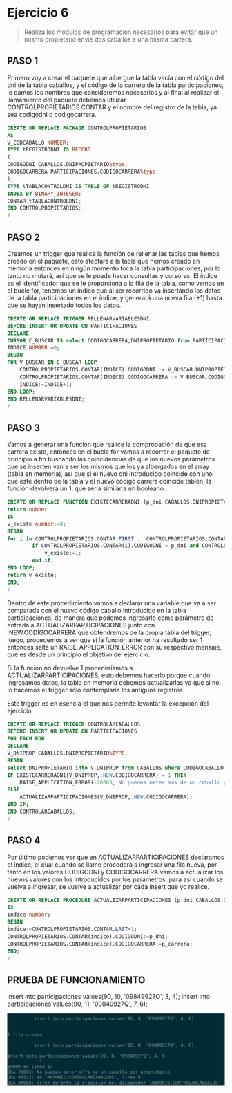 # Ejercicio 6

> Realiza los módulos de programación necesarios para evitar que un mismo propietario envíe dos caballos a una misma carrera.

## PASO 1

Primero voy a crear el paquete que albergue la tabla vacía con el código del dni de la tabla caballos, y el código de la carrera de la tabla participaciones, le damos los nombres que consideremos necesarios y al final al realizar el llamamiento del paquete debemos utilizar CONTROLPROPIETARIOS.CONTAR y el nombre del registro de la tabla, ya sea codigodni o codigocarrera.

```sql
CREATE OR REPLACE PACKAGE CONTROLPROPIETARIOS
AS
V_CODCABALLO NUMBER;
TYPE tREGISTRODNI IS RECORD
(
CODIGODNI CABALLOS.DNIPROPIETARIO%type,
CODIGOCARRERA PARTICIPACIONES.CODIGOCARRERA%type
);
TYPE tTABLACONTROLDNI IS TABLE OF tREGISTRODNI
INDEX BY BINARY_INTEGER;
CONTAR tTABLACONTROLDNI;
END CONTROLPROPIETARIOS;
/
```

## PASO 2

Creamos un trigger que realice la función de rellenar las tablas que hemos creado en el paquete, esto afectará a la tabla que hemos creado en memoria entonces en ningún momento toca la tabla participaciones, por lo tanto no mutará, así que se le puede hacer consultas y cursores. El índice es el identificador que se le proporciona a la fila de la tabla, como vemos en el bucle for, tenemos un índice que al ser recorrido va insertando los datos de la tabla participaciones en el índice, y generará una nueva fila (+1) hasta que se hayan insertado todos los datos.

```sql
CREATE OR REPLACE TRIGGER RELLENARVARIABLESDNI
BEFORE INSERT OR UPDATE ON PARTICIPACIONES
DECLARE
CURSOR C_BUSCAR IS select CODIGOCARRERA,DNIPROPIETARIO from PARTICIPACIONES P,CABALLOS C WHERE C.CODIGOCABALLO=P.CODIGOCABALLO;
INDICE NUMBER:=0;
BEGIN
FOR V_BUSCAR IN C_BUSCAR LOOP
    CONTROLPROPIETARIOS.CONTAR(INDICE).CODIGODNI := V_BUSCAR.DNIPROPIETARIO;
    CONTROLPROPIETARIOS.CONTAR(INDICE).CODIGOCARRERA := V_BUSCAR.CODIGOCARRERA;
    INDICE:=INDICE+1;
END LOOP;
END RELLENARVARIABLESDNI;
/
```

## PASO 3

Vamos a generar una función que realice la comprobación de que esa carrera existe, entonces en el bucle for vamos a recorrer el paquete de principio a fin buscando las coincidencias de que los nuevos parámetros que se inserten van a ser los mismos que los ya albergados en el array (tabla en memoria), así que si el nuevo dni introducido coincide con uno que esté dentro de la tabla y el nuevo código carrera coincide tabién, la función devolverá un 1, que sería similar a un booleano.

```sql
CREATE OR REPLACE FUNCTION EXISTECARRERADNI (p_dni CABALLOS.DNIPROPIETARIO%type, p_carrera PARTICIPACIONES.CODIGOCARRERA%type)
return number
IS
v_existe number:=0;
BEGIN
for i in CONTROLPROPIETARIOS.CONTAR.FIRST .. CONTROLPROPIETARIOS.CONTAR.LAST LOOP
        if CONTROLPROPIETARIOS.CONTAR(i).CODIGODNI = p_dni and CONTROLPROPIETARIOS.CONTAR(i).CODIGOCARRERA = p_carrera THEN
            v_existe:=1;
        end if;
END LOOP;
return v_existe;
END;
/
```

Dentro de este procedimiento vamos a declarar una variable que va a ser comparada con el nuevo código caballo introducido en la tabla participaciones, de manera que podemos ingresarlo como parámetro de entrada a ACTUALIZARPARTICIPACIONES junto con :NEW.CODIGOCARRERA que obtendremos de la propia tabla del trigger, luego, procedemos a ver que si la función anterior ha resultado ser 1 entonces salta un RAISE_APPLICATION_ERROR con su respectivo mensaje, que es desde un principio el objetivo del ejercicio.

Si la función no devuelve 1 procederíamos a ACTUALIZARPARTICIPACIONES, esto debemos hacerlo porque cuando ingresamos datos, la tabla en memoria debemos actualizarlas ya que si no lo hacemos el trigger sólo contemplaría los antiguos registros.

Este trigger es en esencia el que nos permite levantar la excepción del ejercicio.

```sql
CREATE OR REPLACE TRIGGER CONTROLARCABALLOS
BEFORE INSERT OR UPDATE ON PARTICIPACIONES
FOR EACH ROW
DECLARE
V_DNIPROP CABALLOS.DNIPROPIETARIO%TYPE;
BEGIN
select DNIPROPIETARIO into V_DNIPROP from CABALLOS where CODIGOCABALLO = :new.CODIGOCABALLO;
IF EXISTECARRERADNI(V_DNIPROP,:NEW.CODIGOCARRERA) = 1 THEN
    RAISE_APPLICATION_ERROR(-20003,'No puedes meter más de un caballo por propietario');
ELSE
    ACTUALIZARPARTICIPACIONES(V_DNIPROP,:NEW.CODIGOCARRERA);
END IF;
END CONTROLARCABALLOS;
/
```

## PASO 4

Por último podemos ver que en ACTUALIZARPARTICIPACIONES declaramos el índice, el cual cuando se llame procederá a ingresar una fila nueva, por tanto en los valores CODIGODNI y CODIGOCARRERA vamos a actualizar los nuevos valores con los introducidos por los parámetros, para así cuando se vuelva a ingresar, se vuelve a actualizar por cada insert que yo realice.

```sql
CREATE OR REPLACE PROCEDURE ACTUALIZARPARTICIPACIONES (p_dni CABALLOS.DNIPROPIETARIO%type, p_carrera PARTICIPACIONES.CODIGOCARRERA%type)
IS
indice number;
BEGIN
indice:=CONTROLPROPIETARIOS.CONTAR.LAST+1;
CONTROLPROPIETARIOS.CONTAR(indice).CODIGODNI:=p_dni;
CONTROLPROPIETARIOS.CONTAR(indice).CODIGOCARRERA:=p_carrera;
END;
/
```

## PRUEBA DE FUNCIONAMIENTO

insert into participaciones values(90, 10, '09849927Q', 3, 4);
insert into participaciones values(90, 11, '09849927Q', 7, 6);

![prueba1](/img/capturas-antonio/comprobar-mutante.png)
